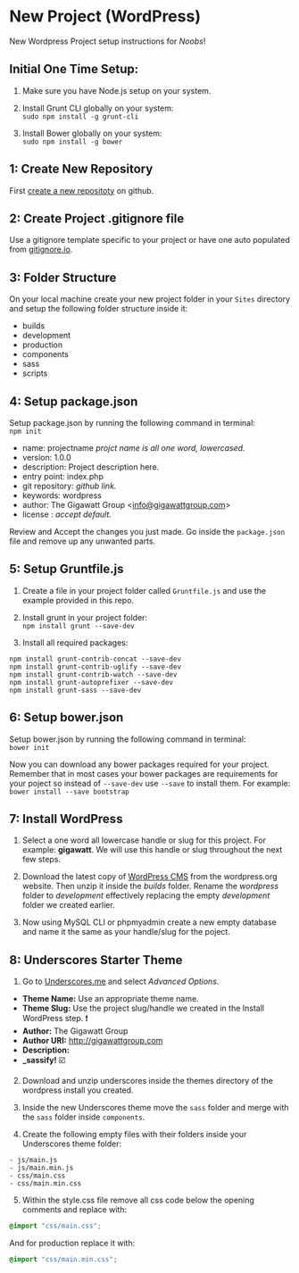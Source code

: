 # New Project (WordPress)
New Wordpress Project setup instructions for _Noobs_!
## Initial One Time Setup:
1. Make sure you have Node.js setup on your system.

2. Install Grunt CLI globally on your system:  
`sudo npm install -g grunt-cli`

3. Install Bower globally on your system:  
`sudo npm install -g bower`

## 1: Create New Repository
First [create a new repositoty](https://help.github.com/articles/creating-a-new-repository/) on github.

## 2: Create Project .gitignore file
Use a gitignore template specific to your project or have one auto populated from [gitignore.io](https://www.gitignore.io/).

## 3: Folder Structure
On your local machine create your new project folder in your `Sites` directory and setup the following folder structure inside it:
- builds
 - development
 - production
- components
 - sass
 - scripts
 
## 4: Setup package.json
 Setup package.json by running the following command in terminal:  
```npm init```

- name: projectname *projct name is all one word, lowercased.*
- version: 1.0.0
- description: Project description here.
- entry point: index.php
- git repository: *github link.*
- keywords: wordpress
- author: The Gigawatt Group \<info@gigawattgroup.com\>
- license : *accept default.*

Review and Accept the changes you just made. Go inside the `package.json` file and remove up any unwanted parts.

## 5: Setup Gruntfile.js
1. Create a file in your project folder called `Gruntfile.js` and use the example provided in this repo.

2. Install grunt in your project folder:  
 ```npm install grunt --save-dev```

3. Install all required packages:    
 ```
npm install grunt-contrib-concat --save-dev
npm install grunt-contrib-uglify --save-dev  
npm install grunt-contrib-watch --save-dev  
npm install grunt-autoprefixer --save-dev  
npm install grunt-sass --save-dev
 ```

## 6: Setup bower.json
 Setup bower.json by running the following command in terminal:  
```bower init```

Now you can download any bower packages required for your project. Remember that in most cases your bower packages are requirements for your poject so instead of `--save-dev` use `--save` to install them. For example:
`bower install --save bootstrap`

## 7: Install WordPress

1. Select a one word all lowercase handle or slug for this project. For example: **gigawatt**. We will use this handle or slug throughout the next few steps.

2. Download the latest copy of [WordPress CMS](https://wordpress.org/) from the wordpress.org website. Then unzip it inside the *builds* folder. Rename the *wordpress* folder to *development* effectively replacing the empty *development* folder we created earlier.

3. Now using MySQL CLI or phpmyadmin create a new empty database and name it the same as your handle/slug for the poject.

## 8: Underscores Starter Theme
1. Go to [Underscores.me](https://underscores.me/) and select *Advanced Options*.

 - **Theme Name:** Use an appropriate theme name.
 - **Theme Slug:** Use the project slug/handle we created in the Install WordPress step. :exclamation: 
 - **Author:** The Gigawatt Group
 - **Author URI:** http://gigawattgroup.com
 - **Description:** 
 - **_sassify!** :ballot_box_with_check:

2. Download and unzip underscores inside the themes directory of the wordpress install you created.

3. Inside the new Underscores theme move the `sass` folder and merge with the `sass` folder inside `components`.

4. Create the following empty files with their folders inside your Underscores theme folder:
 ```
- js/main.js
- js/main.min.js
- css/main.css
- css/main.min.css
 ```
5. Within the style.css file remove all css code below the opening comments and replace with:

 ```css
@import "css/main.css";
 ```
 
 And for production replace it with:
 
  ```css
@import "css/main.min.css";
 ```
